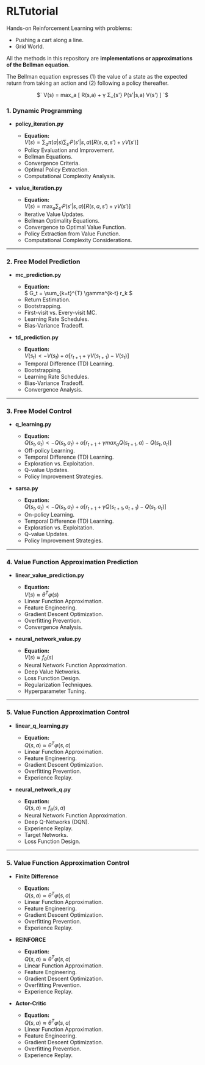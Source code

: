 # RLTutorial

Hands-on Reinforcement Learning with problems:
-  Pushing a cart along a line.
-  Grid World.

All the methods in this repository are **implementations or approximations of the Bellman equation**. 

The Bellman equation expresses (1) the value of a state as the expected return from taking an action and (2) following a policy thereafter. 

<p align="center">
$` V(s) = max_a [ R(s,a) + γ Σ_{s'} P(s'|s,a) V(s') ] `$
</p>


### 1. **Dynamic Programming**

- **policy_iteration.py**
  - **Equation:**  
$` V(s) = \sum_a \pi(a|s) \sum_{s'} P(s'|s,a) [ R(s,a,s') + \gamma V(s') ] `$
  - Policy Evaluation and Improvement.
  - Bellman Equations.
  - Convergence Criteria.
  - Optimal Policy Extraction.
  - Computational Complexity Analysis.

- **value_iteration.py**
  - **Equation:**  
$` V(s) = \max_a \sum_{s'} P(s'|s,a) [ R(s,a,s') + \gamma V(s') ] `$
  - Iterative Value Updates.
  - Bellman Optimality Equations.
  - Convergence to Optimal Value Function.
  - Policy Extraction from Value Function.
  - Computational Complexity Considerations.

---

### 2. **Free Model Prediction**

- **mc_prediction.py**
  - **Equation:**  
$` G_t = \sum_{k=t}^{T} \gamma^{k-t} r_k `$
  - Return Estimation.
  - Bootstrapping.
  - First-visit vs. Every-visit MC.
  - Learning Rate Schedules.
  - Bias-Variance Tradeoff.

- **td_prediction.py**
  - **Equation:**  
$` V(s_t) <- V(s_t) + \alpha [ r_{t+1} + \gamma V(s_{t+1}) - V(s_t) ] `$
  - Temporal Difference (TD) Learning.
  - Bootstrapping.
  - Learning Rate Schedules.
  - Bias-Variance Tradeoff.
  - Convergence Analysis.

---

### 3. **Free Model Control**

- **q_learning.py**
  - **Equation:**  
$` Q(s_t, a_t) <- Q(s_t, a_t) + \alpha [ r_{t+1} + \gamma max_a Q(s_{t+1}, a) - Q(s_t, a_t) ] `$
  - Off-policy Learning.
  - Temporal Difference (TD) Learning.
  - Exploration vs. Exploitation.
  - Q-value Updates.
  - Policy Improvement Strategies.

- **sarsa.py**
  - **Equation:**  
$` Q(s_t, a_t) <- Q(s_t, a_t) + \alpha [ r_{t+1} + \gamma Q(s_{t+1}, a_{t+1}) - Q(s_t, a_t) ] `$
  - On-policy Learning.
  - Temporal Difference (TD) Learning.
  - Exploration vs. Exploitation.
  - Q-value Updates.
  - Policy Improvement Strategies.

---

### 4. **Value Function Approximation Prediction**

- **linear_value_prediction.py**
  - **Equation:**  
$` V(s) ≈ θ^T φ(s) `$
  - Linear Function Approximation.
  - Feature Engineering.
  - Gradient Descent Optimization.
  - Overfitting Prevention.
  - Convergence Analysis.

- **neural_network_value.py**
  - **Equation:**  
$` V(s) ≈ f_θ(s) `$
  - Neural Network Function Approximation.
  - Deep Value Networks.
  - Loss Function Design.
  - Regularization Techniques.
  - Hyperparameter Tuning.

---

### 5. **Value Function Approximation Control**

- **linear_q_learning.py**
  - **Equation:**  
$` Q(s,a) ≈ θ^T φ(s,a) `$
  - Linear Function Approximation.
  - Feature Engineering.
  - Gradient Descent Optimization.
  - Overfitting Prevention.
  - Experience Replay.

- **neural_network_q.py**
  - **Equation:**  
$` Q(s,a) ≈ f_θ(s,a) `$
  - Neural Network Function Approximation.
  - Deep Q-Networks (DQN).
  - Experience Replay.
  - Target Networks.
  - Loss Function Design.

---

### 5. **Value Function Approximation Control**

- **Finite Difference**
  - **Equation:**  
$` Q(s,a) ≈ θ^T φ(s,a) `$
  - Linear Function Approximation.
  - Feature Engineering.
  - Gradient Descent Optimization.
  - Overfitting Prevention.
  - Experience Replay.

- **REINFORCE**
  - **Equation:**  
$` Q(s,a) ≈ θ^T φ(s,a) `$
  - Linear Function Approximation.
  - Feature Engineering.
  - Gradient Descent Optimization.
  - Overfitting Prevention.
  - Experience Replay.

- **Actor-Critic**
  - **Equation:**  
$` Q(s,a) ≈ θ^T φ(s,a) `$
  - Linear Function Approximation.
  - Feature Engineering.
  - Gradient Descent Optimization.
  - Overfitting Prevention.
  - Experience Replay.

